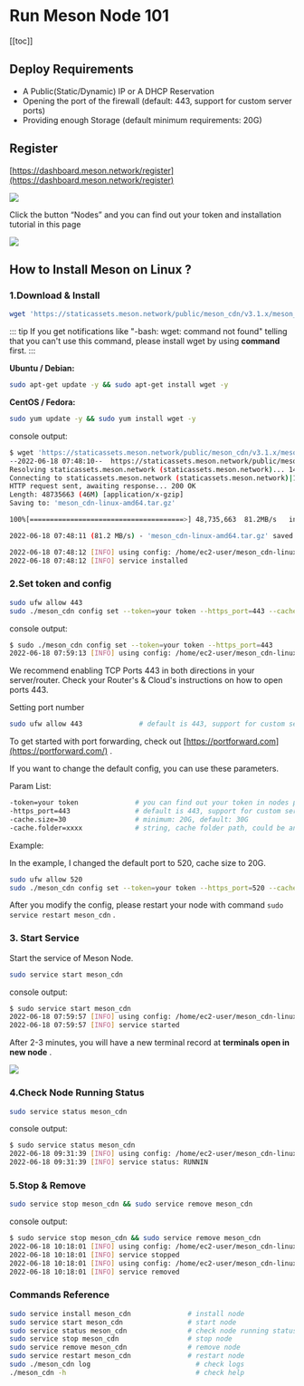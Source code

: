 # Run Meson Node 101

[[toc]]

## Deploy Requirements

- A Public(Static/Dynamic) IP or A DHCP Reservation
- Opening the port of the firewall (default: 443, support for custom server ports)
- Providing enough Storage (default minimum requirements: 20G)

## Register

[https://dashboard.meson.network/register](https://dashboard.meson.network/register)

![](./images/run-meson-node-01.png)

Click the button “Nodes” and you can find out your token and installation tutorial in this page

![](./images/run-meson-node-02.png)

## How to Install Meson on **Linux ?**

### 1.Download & Install

```bash
wget 'https://staticassets.meson.network/public/meson_cdn/v3.1.x/meson_cdn-linux-amd64.tar.gz' && tar -zxf meson_cdn-linux-amd64.tar.gz && rm -f meson_cdn-linux-amd64.tar.gz && cd ./meson_cdn-linux-amd64 && sudo ./service install meson_cdn
```

::: tip
If you get notifications like "-bash: wget: command not found" telling that you can't use this command, please install wget by using **command** first.
:::

**Ubuntu / Debian:** 

```bash
sudo apt-get update -y && sudo apt-get install wget -y
```

**CentOS / Fedora:**

```bash
sudo yum update -y && sudo yum install wget -y
```

console output:

```bash
$ wget 'https://staticassets.meson.network/public/meson_cdn/v3.1.x/meson_cdn-linux-amd64.tar.gz' && tar -zxf meson_cdn-linux-amd64.tar.gz && rm -f meson_cdn-linux-amd64.tar.gz && cd ./meson_cdn-linux-amd64 && sudo service install meson_cdn
--2022-06-18 07:48:10--  https://staticassets.meson.network/public/meson_cdn/v3.1.x/meson_cdn-linux-amd64.tar.gz
Resolving staticassets.meson.network (staticassets.meson.network)... 143.244.60.109
Connecting to staticassets.meson.network (staticassets.meson.network)|143.244.60.109|:443... connected.
HTTP request sent, awaiting response... 200 OK
Length: 48735663 (46M) [application/x-gzip]
Saving to: 'meson_cdn-linux-amd64.tar.gz'

100%[======================================>] 48,735,663  81.2MB/s   in 0.6s   

2022-06-18 07:48:11 (81.2 MB/s) - 'meson_cdn-linux-amd64.tar.gz' saved [48735663/48735663]

2022-06-18 07:48:12 [INFO] using config: /home/ec2-user/meson_cdn-linux-amd64/configs/default.toml
2022-06-18 07:48:12 [INFO] service installed
```

### 2.Set token and config

```bash
sudo ufw allow 443
sudo ./meson_cdn config set --token=your token --https_port=443 --cache.size=30
```

console output:

```bash
$ sudo ./meson_cdn config set --token=your token --https_port=443
2022-06-18 07:59:13 [INFO] using config: /home/ec2-user/meson_cdn-linux-amd64/configs/default.toml
```

We recommend enabling TCP Ports 443  in both directions in your server/router. Check your Router's & Cloud's  instructions on how to open ports 443.

Setting port number

```bash
sudo ufw allow 443              # default is 443, support for custom server ports
```

To get started with port forwarding, check out [https://portforward.com](https://portforward.com/) .

If you want to change the default config, you can use these parameters.

Param List:

```bash
-token=your token              # you can find out your token in nodes page
-https_port=443                # default is 443, support for custom server ports
-cache.size=30                 # minimum: 20G, default: 30G
-cache.folder=xxxx             # string, cache folder path, could be an absolute path
```

Example:

In the example, I changed the default port to 520, cache size to 20G.

```bash
sudo ufw allow 520
sudo ./meson_cdn config set --token=your token --https_port=520 --cache.size=20 && sudo service restart meson_cdn
```

After you modify the config, please restart your node with command  `sudo service restart meson_cdn` .

### 3. Start Service

Start the service of Meson Node.

```bash
sudo service start meson_cdn
```

console output:

```bash
$ sudo service start meson_cdn
2022-06-18 07:59:57 [INFO] using config: /home/ec2-user/meson_cdn-linux-amd64/configs/default.toml
2022-06-18 07:59:57 [INFO] service started
```

After 2-3 minutes, you will have a new terminal record at **terminals open in new node** .

![](./images/run-meson-node-03.png)

### 4.Check Node Running Status

```bash
sudo service status meson_cdn
```

console output:

```bash
$ sudo service status meson_cdn
2022-06-18 09:31:39 [INFO] using config: /home/ec2-user/meson_cdn-linux-amd64/configs/default.toml
2022-06-18 09:31:39 [INFO] service status: RUNNIN
```

### 5.Stop & Remove

```bash
sudo service stop meson_cdn && sudo service remove meson_cdn
```

console output:

```bash
$ sudo service stop meson_cdn && sudo service remove meson_cdn
2022-06-18 10:18:01 [INFO] using config: /home/ec2-user/meson_cdn-linux-amd64/configs/default.toml
2022-06-18 10:18:01 [INFO] service stopped
2022-06-18 10:18:01 [INFO] using config: /home/ec2-user/meson_cdn-linux-amd64/configs/default.toml
2022-06-18 10:18:01 [INFO] service removed
```

### Commands Reference

```bash
sudo service install meson_cdn              # install node
sudo service start meson_cdn                # start node
sudo service status meson_cdn               # check node running status
sudo service stop meson_cdn                 # stop node
sudo service remove meson_cdn               # remove node
sudo service restart meson_cdn              # restart node
sudo ./meson_cdn log                          # check logs
./meson_cdn -h                                # check help
```
